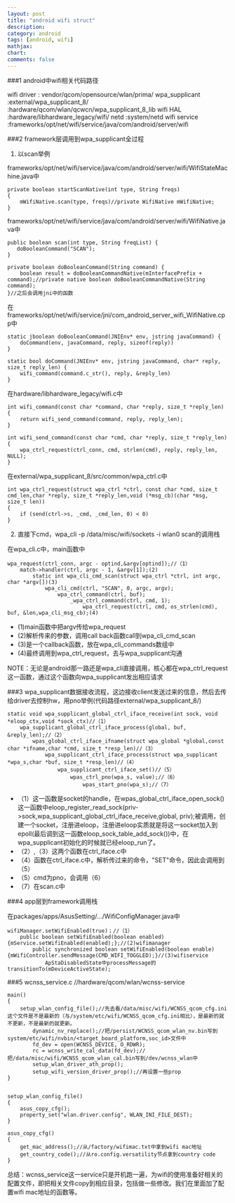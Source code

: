 ```yaml
---
layout: post
title: "android wifi struct"
description:
category: android
tags: [android, wifi]
mathjax: 
chart:
comments: false
---
```


###1 android中wifi相关代码路径

wifi driver		: vendor/qcom/opensource/wlan/prima/
wpa_supplicant	:external/wpa_supplicant_8/
				:hardware/qcom/wlan/qcwcn/wpa_supplicant_8_lib
wifi HAL		:hardware/libhardware_legacy/wifi/
netd			:system/netd
wifi service	:frameworks/opt/net/wifi/service/java/com/android/server/wifi

###2 framework层调用到wpa_supplicant全过程

1. 以scan举例

frameworks/opt/net/wifi/service/java/com/android/server/wifi/WifiStateMachine.java中

	private boolean startScanNative(int type, String freqs)
	{
		mWifiNative.scan(type, freqs)//private WifiNative mWifiNative;
	}

frameworks/opt/net/wifi/service/java/com/android/server/wifi/WifiNative.java中

	public boolean scan(int type, String freqList) {
       doBooleanCommand("SCAN");
	}

	private boolean doBooleanCommand(String command) {
		boolean result = doBooleanCommandNative(mInterfacePrefix + command);//private native boolean doBooleanCommandNative(String command);
	}//之后会调用jni中的函数

在frameworks/opt/net/wifi/service/jni/com_android_server_wifi_WifiNative.cpp中

	static jboolean doBooleanCommand(JNIEnv* env, jstring javaCommand) {
		doCommand(env, javaCommand, reply, sizeof(reply))
	}

	static bool doCommand(JNIEnv* env, jstring javaCommand, char* reply, size_t reply_len) {
		wifi_command(command.c_str(), reply, &reply_len) 
	}

在hardware/libhardware_legacy/wifi.c中

	int wifi_command(const char *command, char *reply, size_t *reply_len)
	{
	    return wifi_send_command(command, reply, reply_len);
	}

	int wifi_send_command(const char *cmd, char *reply, size_t *reply_len)
	{
		wpa_ctrl_request(ctrl_conn, cmd, strlen(cmd), reply, reply_len, NULL);
	}

在external/wpa_supplicant_8/src/common/wpa_ctrl.c中

	int wpa_ctrl_request(struct wpa_ctrl *ctrl, const char *cmd, size_t cmd_len,char *reply, size_t *reply_len,void (*msg_cb)(char *msg, size_t len))
	{
		if (send(ctrl->s, _cmd, _cmd_len, 0) < 0) 
	}

2. 直接下cmd，wpa_cli -p /data/misc/wifi/sockets -i wlan0 scan的调用栈

在wpa_cli.c中，main函数中

	wpa_request(ctrl_conn, argc - optind,&argv[optind]);//（1）
		match->handler(ctrl, argc - 1, &argv[1]);(2)
			static int wpa_cli_cmd_scan(struct wpa_ctrl *ctrl, int argc, char *argv[])(3)
				wpa_cli_cmd(ctrl, "SCAN", 0, argc, argv);
					wpa_ctrl_command(ctrl, buf);
						_wpa_ctrl_command(ctrl, cmd, 1);
							wpa_ctrl_request(ctrl, cmd, os_strlen(cmd), buf, &len,wpa_cli_msg_cb);(4)

+ (1)main函数中把argv传给wpa_request
+ (2)解析传来的参数，调用call back函数call到wpa_cli_cmd_scan
+ (3)是一个callback函数，放在wpa_cli_commands数组中
+ (4)最终调用到wpa_ctrl_request，去与wpa_supplicant沟通

NOTE：无论是android那一路还是wpa_cli直接调用，核心都在wpa_ctrl_request这一函数，通过这个函数向wpa_supplicant发出相应请求

###3 wpa_supplicant数据接收流程，这边接收client发送过来的信息，然后去传给driver去控制hw，用pno举例(代码路径external/wpa_supplicant_8/)

	static void wpa_supplicant_global_ctrl_iface_receive(int sock, void *eloop_ctx,void *sock_ctx)//（1）
		wpa_supplicant_global_ctrl_iface_process(global, buf, &reply_len);//（2）
			wpas_global_ctrl_iface_ifname(struct wpa_global *global,const char *ifname,char *cmd, size_t *resp_len)//（3）
				wpa_supplicant_ctrl_iface_process(struct wpa_supplicant *wpa_s,char *buf, size_t *resp_len)//（4）
					wpa_supplicant_ctrl_iface_set()//（5）
						wpas_ctrl_pno(wpa_s, value);//（6）
							wpas_start_pno(wpa_s);//（7）

+ （1）这一函数是socket的handle，在wpas_global_ctrl_iface_open_sock()这一函数中eloop_register_read_sock(priv->sock,wpa_supplicant_global_ctrl_iface_receive,global, priv);被调用，创建一个socket，注册进eloop，注册进eloop实质就是将这一socket加入到epoll(最后调到这一函数eloop_sock_table_add_sock())中，在wpa_supplicant初始化的时候就已经eloop_run了。
+ （2）,（3）这两个函数在ctrl_iface.c中
+ （4）函数在ctrl_iface.c中，解析传过来的命令，"SET"命令，因此会调用到（5）
+ （5）cmd为pno，会调用（6）
+ （7）在scan.c中

###4 app层到framework调用栈

在packages/apps/AsusSetting/.../WifiConfigManager.java中

	wifiManager.setWifiEnabled(true)；//（1）
		public boolean setWifiEnabled(boolean enabled){mService.setWifiEnabled(enabled);};//(2)wifimanager
			public synchronized boolean setWifiEnabled(boolean enable){mWifiController.sendMessage(CMD_WIFI_TOGGLED);}//(3)wifiservice
				ApStaDisabledState中processMessage的transitionTo(mDeviceActiveState);

###5 wcnss_service.c  		//hardware/qcom/wlan/wcnss-service

	main()
	{
		setup_wlan_config_file();//先去看/data/misc/wifi/WCNSS_qcom_cfg.ini这个文件是不是最新的（与/system/etc/wifi/WCNSS_qcom_cfg.ini相比），是最新的就不更新，不是最新的就更新。
			dynamic_nv_replace();//把/persist/WCNSS_qcom_wlan_nv.bin写到system/etc/wifi/nvbin/<target_board_platform,soc_id>文件中
			fd_dev = open(WCNSS_DEVICE, O_RDWR);
			rc = wcnss_write_cal_data(fd_dev);//把/data/misc/wifi/WCNSS_qcom_wlan_cal.bin写到/dev/wcnss_wlan中
			setup_wlan_driver_ath_prop();
			setup_wifi_version_driver_prop();//再设置一些prop
	}


	setup_wlan_config_file()
	{
		asus_copy_cfg();
		property_set("wlan.driver.config", WLAN_INI_FILE_DEST);
	}

	asus_copy_cfg()
	{
		get_mac_address();//从/factory/wifimac.txt中拿到wifi mac地址
		get_country_code();//从ro.config.versatility节点拿到country code
	}

总结：wcnss_service这一service只是开机跑一遍，为wifi的使用准备好相关的配置文件，即把相关文件copy到相应目录，包括做一些修改。我们在里面加了配置wifi mac地址的函数等。





